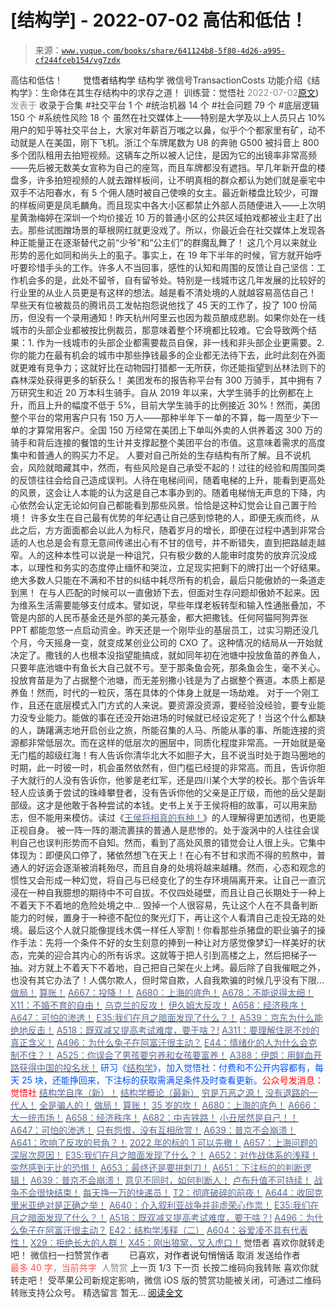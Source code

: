 # [结构学] - 2022-07-02 高估和低估！

> 来源：[`www.yuque.com/books/share/641124b8-5f80-4d26-a995-cf244fceb154/vg7zdx`](https://www.yuque.com/books/share/641124b8-5f80-4d26-a995-cf244fceb154/vg7zdx)

<ne-p id="520f42f3293818f927861ebbd5b15da4_p_0" data-lake-id="520f42f3293818f927861ebbd5b15da4_p_0"><ne-text id="ub081c42b" style="color: rgb(51, 51, 51);">高估和低估！</ne-text></ne-p> <ne-p id="d555d1be91e1472289cf476bc9811b1c" data-lake-id="d555d1be91e1472289cf476bc9811b1c"><ne-text id="ufe7363b9" ne-fontsize="12" style="color: rgb(255, 255, 255);">原创</ne-text><ne-text id="ua4a83f40" ne-fontsize="14">觉悟者</ne-text><ne-text id="u81bbf765" ne-fontsize="14">结构学</ne-text></ne-p> <ne-p id="c5a931470c60d885321ec05a5035e143" data-lake-id="c5a931470c60d885321ec05a5035e143"><ne-text id="u3ac50d60" ne-fontsize="14" ne-bold="true" style="color: rgb(51, 51, 51);">结构学</ne-text></ne-p> <ne-p id="1340ac126854f1b86040999c2525ff8b" data-lake-id="1340ac126854f1b86040999c2525ff8b"><ne-text id="u17a234ab" ne-fontsize="14" style="color: rgb(51, 51, 51);">微信号</ne-text><ne-text id="u2f75fed5" ne-fontsize="14" style="color: rgb(51, 51, 51);">TransactionCosts</ne-text></ne-p> <ne-p id="b5f1746ee0ae62ca7fd055a6fdc8855a" data-lake-id="b5f1746ee0ae62ca7fd055a6fdc8855a"><ne-text id="u9e279001" ne-fontsize="14" style="color: rgb(51, 51, 51);">功能介绍</ne-text><ne-text id="u49e67dde" ne-fontsize="14" style="color: rgb(51, 51, 51);">《结构学》：生命体在其生存结构中的求存之道！ 训练营：觉悟社</ne-text></ne-p> <ne-p id="f8222fdc9815bd54bf31b79569a6e864" data-lake-id="f8222fdc9815bd54bf31b79569a6e864"><ne-text id="ub07a8488" style="color: rgb(140, 140, 140);">2022-07-02</ne-text>[<ne-text id="ud14b247a" ne-fontsize="14">原文</ne-text>](https://mp.weixin.qq.com/s?__biz=MzIzMDYwOTM0Mg==&mid=2247487391&idx=1&sn=14f8cd152d697c886cd21012053d4e5f&chksm=e8b1974edfc61e589355f252dad403e55aef8db475b42dc64b1af56368325c43066d6b81fa05#rd))<ne-text id="ufd713d69" ne-fontsize="14" style="color: rgb(140, 140, 140);">发表于</ne-text></ne-p> <ne-p id="b55c6f206ec284edaa3e135faa0ac326" data-lake-id="b55c6f206ec284edaa3e135faa0ac326"><ne-text id="u00b81949" style="color: rgb(51, 51, 51);">收录于合集</ne-text></ne-p> <ne-p id="8a545c72c4bbe3082387dbc9b888cbcd" data-lake-id="8a545c72c4bbe3082387dbc9b888cbcd"><ne-text id="u6f929e93" style="color: rgb(51, 51, 51);">#社交平台 1 个</ne-text></ne-p> <ne-p id="6b0c68815f5b008df2fe11926aa37ea6" data-lake-id="6b0c68815f5b008df2fe11926aa37ea6"><ne-text id="ua9d3430d" style="color: rgb(51, 51, 51);">#统治机器 14 个</ne-text></ne-p> <ne-p id="390d0fe712901b2a74b102051cf841d7" data-lake-id="390d0fe712901b2a74b102051cf841d7"><ne-text id="ub1f612ea" style="color: rgb(51, 51, 51);">#社会问题 79 个</ne-text></ne-p> <ne-p id="fcf4fbdcf05c3f72c801bd57adf0103e" data-lake-id="fcf4fbdcf05c3f72c801bd57adf0103e"><ne-text id="u3ca5d946" style="color: rgb(51, 51, 51);">#底层逻辑 150 个</ne-text></ne-p> <ne-p id="4de10b7e2d25930ed18c771fd46dccad" data-lake-id="4de10b7e2d25930ed18c771fd46dccad"><ne-text id="uf6c6f505" style="color: rgb(51, 51, 51);">#系统性风险 18 个</ne-text></ne-p> <ne-p id="05e7f499b6b7d790fe9bb7a5f98b7f46" data-lake-id="05e7f499b6b7d790fe9bb7a5f98b7f46"><ne-text id="uae2cfed6" style="color: rgb(47, 48, 52);">虽然在社交媒体上——特别是大学及以上人员只占 10%用户的知乎等社交平台上，大家对年薪百万嗤之以鼻，似乎个个都家里有矿，动不动就是人在美国，刚下飞机。浙江个车牌尾数为 U8 的奔驰 G500 被抖音上 800 多个团队租用去拍短视频。这辆车之所以被人记住，是因为它的出镜率非常高频——先后被无数美女宣称为自己的座驾，而且车牌都没有遮挡。早几年新开盘的楼盘多，许多拍短视频的人就去蹭样板间，让不明真相的群众都认为她们就是豪宅中双手不沾阳春水，有 5 个佣人随时被自己使唤的女主。最近新楼盘比较少，可蹭的样板间更是凤毛麟角。而且现实中各大小区都禁止外部人员随便进入——上次明星黄渤梅婷在深圳一个均价接近 10 万的普通小区的公共区域拍戏都被业主赶了出去。那些试图蹭场景的草根网红就更没戏了。所以，你最近会在社交媒体上发现各种正能量正在逐渐替代之前“少爷”和“公主们”的群魔乱舞了！</ne-text></ne-p> <ne-p id="29e3a88f619978a8925736bc20885c5e" data-lake-id="29e3a88f619978a8925736bc20885c5e"><ne-text id="ube9dc50c" style="color: rgb(47, 48, 52);">这几个月以来就业形势的恶化如同和尚头上的虱子。事实上，在 19 年下半年的时候，官方就开始呼吁要珍惜手头的工作。许多人不当回事，感性的认知和周围的反馈让自己坚信：工作机会多的是，此处不留爷，自有留爷处。特别是一线城市这几年发展的比较好的行业里的从业人员更是有这样的想法。越是看不清处境的人就越容易高估自己！</ne-text></ne-p> <ne-p id="3f5df645a20b0ea5a19c3a0e633ab964" data-lake-id="3f5df645a20b0ea5a19c3a0e633ab964"><ne-text id="u3099b1a8" style="color: rgb(47, 48, 52);">早些天有位被裁员的腾讯员工发帖抱怨说他找了 45 天的工作了，投了 100 份简历，但没有一个录用通知！昨天杭州阿里云也因为裁员酿成悲剧。如果你处在一线城市的头部企业都被按比例裁员，那意味着整个环境都比较难。它会导致两个结果：1\. 作为一线城市的头部企业都需要裁员自保，非一线和非头部企业更需要。2\. 你的能力在最有机会的城市中那些挣钱最多的企业都无法待下去，此时此刻在外面就更难有竞争力；这就好比在动物园打猎都一无所获，你还能指望到丛林法则下的森林深处获得更多的斩获么！</ne-text></ne-p> <ne-p id="208b7178cc63f28ccea1df920d34b0ed" data-lake-id="208b7178cc63f28ccea1df920d34b0ed"><ne-text id="ua8db023e" style="color: rgb(47, 48, 52);">美团发布的报告称平台有 300 万骑手，其中拥有 7 万研究生和近 20 万本科生骑手。自从 2019 年以来，大学生骑手的比例都在上升，而且上升的幅度不低于 5%，目前大学生骑手的比例接近 30%！然而，美团整个平台的常用客户只有 150 万人——那种半年下一单的不算，每一周至少下一单的才算常用客户。全国 150 万经常在美团上下单叫外卖的人供养着这 300 万的骑手和背后连接的餐馆的生计并支撑起整个美团平台的市值。这意味着需求的高度集中和普通人的购买力不足。</ne-text></ne-p> <ne-p id="5b5110cf953cd2a83b9cf74c26a8ec6b" data-lake-id="5b5110cf953cd2a83b9cf74c26a8ec6b"><ne-text id="ubb056f3e" style="color: rgb(47, 48, 52);">人要对自己所处的生存结构有所了解。且不说机会，风险就暗藏其中，然而，有些风险是自己承受不起的！过往的经验和周围同类的反馈往往会给自己造成误判。人待在电梯间间，随着电梯的上升，能看到更高处的风景，这会让人本能的认为这是自己本事办到的。随着电梯悄无声息的下降，内心依然会认定无论如何自己都能看到那些风景。恰恰是这种幻觉会让自己置于险境！</ne-text></ne-p> <ne-p id="8c1cd1fbe0c1dbacdd9efc1a383bd98a" data-lake-id="8c1cd1fbe0c1dbacdd9efc1a383bd98a"><ne-text id="u5c89ade8" style="color: rgb(47, 48, 52);">许多女生在自己最有优势的年纪遇让自己感到惊艳的人，即便无疾而终，从此之后，方方面面都会以此人为标尺，随着岁月的增长，即便在过程中遇到非常合适的人也总是会有意无意间传递出心有不甘的信号，并不断错失，直到把路越走越窄。人的这种本性可以说是一种诅咒，只有极少数的人能审时度势的放弃沉没成本，以理性和务实的态度停止缅怀和哭泣，立足现实把剩下的牌打出一个好结果。绝大多数人只能在不满和不甘的纠结中耗尽所有的机会，最后只能傲娇的一条道走到黑！</ne-text></ne-p> <ne-p id="74bb20fca216f8561838a038c6b0c31d" data-lake-id="74bb20fca216f8561838a038c6b0c31d"><ne-text id="u901b5651" style="color: rgb(47, 48, 52);">在与人匹配的时候可以一直傲娇下去，但面对生存问题却傲娇不起来。因为维系生活需要能够支付成本。譬如说，早些年煤老板转型和输入性通胀叠加，不管是内部的人民币基金还是外部的美元基金，都大把撒钱。任何阿猫阿狗弄张 PPT 都能忽悠一点启动资金。昨天还是一个刚毕业的基层员工，过实习期还没几个月，今天摇身一变，就变成某创业公司的 CXO 了。这种情况的结局从一开始就决定了。撒钱的人也根本没指望能搞成，就如同年初在池塘中投放鱼苗的养鱼人，只要年底池塘中有鱼长大自己就不亏。至于那条鱼会死，那条鱼会生，毫不关心。投放育苗是为了占据整个池塘，而无差别撒小钱是为了占据整个赛道。本质上都是养鱼！然而，时代的一粒灰，落在具体的个体身上就是一场劫难。</ne-text></ne-p> <ne-p id="ec1dfcf5947c3964c0c030edfac8be94" data-lake-id="ec1dfcf5947c3964c0c030edfac8be94"><ne-text id="ub971e3f0" style="color: rgb(47, 48, 52);">对于一个刚工作，且还在底层模式入门方式的人来说。要资源没资源，要经验没经验，要专业能力没专业能力。能做的事在还没开始进场的时候就已经设定死了！当这个什么都缺的人，踌躇满志地开启创业之旅，所能召集的人马、所能从事的事、所能连接的资源都非常低层次。而在这样的低层次的圈层中，同质化程度非常高。一开始就是毫无门槛的超级红海！有人告诉你清华北大不如胆子大，且不说当时处于跑马圈地的时期，此一时彼一时，机会虽然依然有，但门槛已经提的非常高。而且，告诉你胆子大就行的人没有告诉你，他爹是老红军，还是四川某个大学的校长。那个告诉年轻人应该勇于尝试的珠峰攀登者，没有告诉你他的父亲是正厅级，而他的岳父是副部级。这才是他敢于各种尝试的本钱。史书上关于王侯将相的故事，可以用来励志，但不能用来模仿。读过《</ne-text>[<ne-text id="u1f86728e" style="color: rgb(87, 107, 149);">王侯将相真的有种！</ne-text>](http://mp.weixin.qq.com/s?__biz=MzIzMDYwOTM0Mg==&mid=2247484963&idx=1&sn=c3391d3f7496acd0f5ec5ab1f5cd4569&chksm=e8b19ef2dfc617e438f3d239466adfcba70b09487669328ffc50c2553844e29d467155ed2efb&scene=21#wechat_redirect)<ne-text id="u357b7d91" style="color: rgb(47, 48, 52);">》的人理解得更加透彻，也更能正视自身。</ne-text></ne-p> <ne-p id="371c789313bb5239e7fcc57de4dbaa86" data-lake-id="371c789313bb5239e7fcc57de4dbaa86"><ne-text id="u21eade91" style="color: rgb(47, 48, 52);">被一阵一阵的潮流裹挟的普通人是悲惨的。处于漩涡中的人往往会误判自己也误判形势而不自知。然而，看到了高处风景的错觉会让人很上头。它集中体现为：即便风口停了，猪依然想飞在天上！在心有不甘和求而不得的煎熬中，普通人的好运会逐渐被消耗殆尽，而且自身的处境将越来越糟。然而，心态和观念的惯性又会形成一种幻觉，将自己与已经变化了的生存环境隔离开来。让自己一直沉浸在一种自我臆想的期待中不可自拔。不仅四处碰壁，而且让自己长期处于一种上不着天下不着地的危险处境之中…</ne-text></ne-p> <ne-p id="e5ad14492ee90f7873b1a3dcbf6db410" data-lake-id="e5ad14492ee90f7873b1a3dcbf6db410"><ne-text id="ud84234b4" style="color: rgb(51, 51, 51);">毁掉一个人很容易，先让这个人在不具备判断能力的时候，置身于一种德不配位的聚光灯下，再让这个人看清自己走投无路的处境。最后这个人就只能像提线木偶一样任人宰割！你看那些杀猪盘的职业骗子的操作手法：先将一个条件不好的女生刻意的捧到一种让对方感觉像梦幻一样美好的状态，完美的迎合其内心的所有诉求。这就等于把人引到高楼之上，然后把梯子一抽。对方就上不着天下不着地，自己把自己架在火上烤。最后除了自我催眠之外，也没有其它办法了！人偶尔欺人，但时常自欺，人自我欺骗的时候几乎没有下限…</ne-text></ne-p> <ne-p id="bbf7b2bb8b68fde5ec3c24fc1120f31a" data-lake-id="bbf7b2bb8b68fde5ec3c24fc1120f31a">[<ne-text id="u979c176b" ne-bold="true" style="color: rgb(87, 107, 149);">做局！</ne-text>](http://mp.weixin.qq.com/s?__biz=MzAxNDk1NjI2Mw==&mid=2247488230&idx=1&sn=86e717386c0aa06a0a4bbf4f9ec117aa&chksm=9b8a316eacfdb878aae8ed4ea6817620cc3ac62d7815fdfd85606464c3f2d79fcf2ce72dec77&scene=21#wechat_redirect)</ne-p> <ne-p id="ec3b1827f65cce1fd3bc2513f8a7f4ee" data-lake-id="ec3b1827f65cce1fd3bc2513f8a7f4ee">[<ne-text id="u69be7721" ne-bold="true" style="color: rgb(87, 107, 149);">算账！</ne-text>](http://mp.weixin.qq.com/s?__biz=MzAxNDk1NjI2Mw==&mid=2247488259&idx=1&sn=2b72f3c0199cdacaa8e48eb9ad30f809&chksm=9b8a308bacfdb99d72ebcd3aaf0015c889b88f4598b093719ee8765aa8be3b3caaad95a445ae&scene=21#wechat_redirect)</ne-p> <ne-p id="b9c64032d2b98eec10096728522d4f70" data-lake-id="b9c64032d2b98eec10096728522d4f70">[<ne-text id="u36b9a42f" ne-bold="true" style="color: rgb(87, 107, 149);">A667：投降！！</ne-text>](http://mp.weixin.qq.com/s?__biz=MzIzMDYwOTM0Mg==&mid=2247487227&idx=1&sn=3567bf6c0c6612ccf84993824f8cc40f&chksm=e8b1962adfc61f3cff8d335a562ea28615e58579d460d2f65148f46a6311ad5257411d96f655&scene=21#wechat_redirect)</ne-p> <ne-p id="ff0a883b33fdce8cbc7b6a4b8f8e2ace" data-lake-id="ff0a883b33fdce8cbc7b6a4b8f8e2ace">[<ne-text id="ue2df3321" style="color: rgb(87, 107, 149);">A680：上海的底色！</ne-text>](http://mp.weixin.qq.com/s?__biz=MzIzMDYwOTM0Mg==&mid=2247487369&idx=1&sn=a18e0d719fb0549237274a07964dadbf&chksm=e8b19758dfc61e4ec0cf4343ed7bd19f207616e41dcfd37f655056fc0dcbcacb8cd20da56a5e&scene=21#wechat_redirect)</ne-p> <ne-p id="966b996769810d464582690688a57b4c" data-lake-id="966b996769810d464582690688a57b4c">[<ne-text id="u3316aba1" style="color: rgb(87, 107, 149);">A678：不能说得太细！</ne-text>](http://mp.weixin.qq.com/s?__biz=MzAxNDk1NjI2Mw==&mid=2247488621&idx=1&sn=de619343a166fa2033545096b107a136&chksm=9b8a37e5acfdbef33879aa1c737b5ded3b611c15cf6b7945e400a9293cb0353f2eb5feb120f0&scene=21#wechat_redirect)</ne-p> <ne-p id="b588a532d8a0c6a6c9f6523f17262032" data-lake-id="b588a532d8a0c6a6c9f6523f17262032">[<ne-text id="u9a2a7f84" style="color: rgb(87, 107, 149);">X11：不婚不育的自由！</ne-text>](http://mp.weixin.qq.com/s?__biz=MzAxNDk1NjI2Mw==&mid=2247488624&idx=1&sn=cfdcf5cd7d234b00245dfa23df2e5d85&chksm=9b8a37f8acfdbeeebe63d985f630872fc5a37f8719f399a3c849a94f33a7bbc7a2a5c3ef6461&scene=21#wechat_redirect)</ne-p> <ne-p id="0de8d8036d5c62f0785ea41e10ac098b" data-lake-id="0de8d8036d5c62f0785ea41e10ac098b">[<ne-text id="u4403f9e1" ne-bold="true" style="color: rgb(87, 107, 149);">乌克兰的反攻！</ne-text>](http://mp.weixin.qq.com/s?__biz=MzIzMDYwOTM0Mg==&mid=2247487192&idx=1&sn=02b41bfa6bcfa8c503bac90158886b86&chksm=e8b19609dfc61f1fdb5a8fa6032a0013cd18ff59bdaf308e99096f08813d3b24cc6f361dac6d&scene=21#wechat_redirect)</ne-p> <ne-p id="d7be96485f3b9f6eb457a1aa5b0d3d03" data-lake-id="d7be96485f3b9f6eb457a1aa5b0d3d03">[<ne-text id="ua204001f" ne-bold="true" style="color: rgb(87, 107, 149);">伊久姆大反攻！</ne-text>](http://mp.weixin.qq.com/s?__biz=MzIzMDYwOTM0Mg==&mid=2247487223&idx=1&sn=ab3169d841cb6e53507fb5ede0eca8bc&chksm=e8b19626dfc61f306c1786e5cd2a2898cc68c6809f9a8a6b0b16a5891a233ac2653038772039&scene=21#wechat_redirect)</ne-p> <ne-p id="26ecaf55a72371c7604a181835fa0f5f" data-lake-id="26ecaf55a72371c7604a181835fa0f5f">[<ne-text id="uc2dc38c4" ne-bold="true" style="color: rgb(87, 107, 149);">A658：经济秩序！</ne-text>](http://mp.weixin.qq.com/s?__biz=MzIzMDYwOTM0Mg==&mid=2247487179&idx=1&sn=12ad76a2b6a86d4dc52eb515f2b00500&chksm=e8b1961adfc61f0c30f16b60b87e2fcd3142b4a788c2ae81604f02182574c50b54c1d9e2974d&scene=21#wechat_redirect)</ne-p> <ne-p id="762c1262f584a85fdb8f8dd090eb0cd3" data-lake-id="762c1262f584a85fdb8f8dd090eb0cd3">[<ne-text id="uc572b1fe" style="color: rgb(87, 107, 149);">A647：可怕的渗透！</ne-text>](http://mp.weixin.qq.com/s?__biz=MzAxNDk1NjI2Mw==&mid=2247488112&idx=1&sn=d2cdb1bbea5f7a7248e4ba132c2ad922&chksm=9b8a31f8acfdb8ee225327ff157e56571bbf63b8958ad6c47d7da000b5da90fa01379222c8e1&scene=21#wechat_redirect)</ne-p> <ne-p id="4ff0603c78382e53e570a795089343e0" data-lake-id="4ff0603c78382e53e570a795089343e0">[<ne-text id="u833951c7" ne-bold="true" style="color: rgb(87, 107, 149);">E35:我们在月之暗面发现了什么？！</ne-text>](http://mp.weixin.qq.com/s?__biz=MzIzMDYwOTM0Mg==&mid=2247486632&idx=1&sn=170aeff87eb36dce354c8b2437f4b27f&chksm=e8b19479dfc61d6f08e6492954a528f20387fe2fa925747cf2b504d2bc69084f24495e972e41&scene=21#wechat_redirect)</ne-p> <ne-p id="93d411e3cdcaf61d8b6101ab80138f60" data-lake-id="93d411e3cdcaf61d8b6101ab80138f60">[<ne-text id="uee0d0ea6" style="color: rgb(87, 107, 149);">A539：京东为什么能绝地反击！</ne-text>](http://mp.weixin.qq.com/s?__biz=MzIzMDYwOTM0Mg==&mid=2247486752&idx=1&sn=3a967e3288db5b7d924e36914086e534&chksm=e8b195f1dfc61ce7c971386eb678d7da286167d0f52fdd51989049844b0a550cc58e00552d2e&scene=21#wechat_redirect)</ne-p> <ne-p id="3ef3855425a5ce22d6b7a2fb5578f5f5" data-lake-id="3ef3855425a5ce22d6b7a2fb5578f5f5">[<ne-text id="u6b298a82" ne-bold="true" style="color: rgb(87, 107, 149);">A518：既双减又提高考试难度，要干啥？!</ne-text>](http://mp.weixin.qq.com/s?__biz=MzIzMDYwOTM0Mg==&mid=2247486528&idx=1&sn=837ef39e3c0b47ac84d5096690555ae7&chksm=e8b19491dfc61d87292daf575c1e7c95b3f0543f313b65c7ad4ab369603833704304ec7451d7&scene=21#wechat_redirect)</ne-p> <ne-p id="4728ac7a3f0f38faf30fe0261968cc8e" data-lake-id="4728ac7a3f0f38faf30fe0261968cc8e">[<ne-text id="u1cfd6d71" style="color: rgb(87, 107, 149);">A311：要理解住房不炒的真正含义！</ne-text>](http://mp.weixin.qq.com/s?__biz=MzIzMDYwOTM0Mg==&mid=2247484959&idx=1&sn=090583ec50bfd9febec1de463c2672f6&chksm=e8b19ecedfc617d8629080f6745c8de013cfe875de26eef6767b2d5c10782650223ed15f807b&scene=21#wechat_redirect)</ne-p> <ne-p id="94b4649cc10dcd5e8b26489ff1053e3f" data-lake-id="94b4649cc10dcd5e8b26489ff1053e3f">[<ne-text id="u4436044b" style="color: rgb(87, 107, 149);">A496：为什么兔子在阿富汗很主动？</ne-text>](http://mp.weixin.qq.com/s?__biz=MzIzMDYwOTM0Mg==&mid=2247486278&idx=1&sn=40d09857088bebd3c70bec1c7a500f06&chksm=e8b19397dfc61a810125242c8e395330f934390eb50bd54053ecd3f31ddc91de4e429c0f693a&scene=21#wechat_redirect)</ne-p> <ne-p id="747ab0d0073e0b60043849174f0ac520" data-lake-id="747ab0d0073e0b60043849174f0ac520">[<ne-text id="uc6c2be66" style="color: rgb(87, 107, 149);">E44：情绪化的人为什么会克制不住？！</ne-text>](http://mp.weixin.qq.com/s?__biz=MzIzMDYwOTM0Mg==&mid=2247487062&idx=1&sn=c1af22f2f5d1e79f7245b826bfaf1f30&chksm=e8b19687dfc61f91468cf22b77c0e221d45054df37b2b602c331eb328b5d46802c69e0d87722&scene=21#wechat_redirect)</ne-p> <ne-p id="3826d02a3544533d344607ad502a1383" data-lake-id="3826d02a3544533d344607ad502a1383">[<ne-text id="u96948d7e" style="color: rgb(87, 107, 149);">A525：你误会了男孩要穷养和女孩要富养！</ne-text>](http://mp.weixin.qq.com/s?__biz=MzIzMDYwOTM0Mg==&mid=2247486714&idx=1&sn=693d4c55ab2f0ecdebf06c4807848908&chksm=e8b1942bdfc61d3d1d76c11adb860b1b02f1ab58e48ba3349677a44a563764e09d7eb35f930d&scene=21#wechat_redirect)</ne-p> <ne-p id="61c06aa828b42897b76810f8b4406261" data-lake-id="61c06aa828b42897b76810f8b4406261">[<ne-text id="u7cab7fb9" style="color: rgb(87, 107, 149);">A388：伊朗：用鲜血开路获得中国的投名状！</ne-text>](http://mp.weixin.qq.com/s?__biz=MzIzMDYwOTM0Mg==&mid=2247485591&idx=1&sn=a8443453e3caf1f201006eeec8e6e539&chksm=e8b19046dfc61950e63e29bb93049ce90b3228913e9ecee99a2f01b8fdda7cd8966a054241a9&scene=21#wechat_redirect)</ne-p> <ne-p id="fc78b30eee5344a03ef50b92c00d250b" data-lake-id="fc78b30eee5344a03ef50b92c00d250b"><ne-text id="ue00bebfb" ne-bold="true" style="color: rgb(0, 82, 255);">研习《</ne-text>[<ne-text id="u69684fae" ne-bold="true" style="color: rgb(87, 107, 149);">结构学</ne-text>](https://mp.weixin.qq.com/mp/appmsgalbum?action=getalbum&album_id=1318317199878225920&__biz=MzAxNDk1NjI2Mw==#wechat_redirect)<ne-text id="u942668d4" ne-bold="true" style="color: rgb(0, 82, 255);">》，加入觉悟社：付费和不公开内容都有，每天 25 块，还能挣回来，下注标的获取需满足条件及时查看更新。</ne-text><ne-text id="ub8b27102" ne-bold="true" style="color: rgb(255, 0, 0);">公众号发消息：觉悟社</ne-text></ne-p> <ne-p id="fcbe218262ee8844beb2c7a5d44e1424" data-lake-id="fcbe218262ee8844beb2c7a5d44e1424">[<ne-text id="u419ab2cf" ne-bold="true" style="color: rgb(87, 107, 149);">结构学自序（新）！</ne-text>](http://mp.weixin.qq.com/s?__biz=MzIzMDYwOTM0Mg==&mid=2247485283&idx=1&sn=aa2b8554b8e5040f8f959636feaa06a3&chksm=e8b19fb2dfc616a430aa381b8da0815311244e694a69809cd92d0602ac34cfe5f1f419b3745e&scene=21#wechat_redirect)</ne-p> <ne-p id="a248ae94dff3b677e6c0e8b09050e91b" data-lake-id="a248ae94dff3b677e6c0e8b09050e91b">[<ne-text id="u660a1dba" style="color: rgb(87, 107, 149);">结构学概论（最新）</ne-text>](http://mp.weixin.qq.com/s?__biz=MzAxNDk1NjI2Mw==&mid=2247485167&idx=1&sn=d5e962eff4a8e9770c83bc87d19d07f3&chksm=9b8a2567acfdac7154f7a62996dca874e5d186b44f3d120dcb633760318788c42d304e325313&scene=21#wechat_redirect)</ne-p> <ne-p id="c67735b8e99011b6e139f4f0bc795d35" data-lake-id="c67735b8e99011b6e139f4f0bc795d35">[<ne-text id="u416fea52" style="color: rgb(87, 107, 149);">穷是万恶之源！</ne-text>](http://mp.weixin.qq.com/s?__biz=MzAxNDk1NjI2Mw==&mid=2247483823&idx=1&sn=e54ebe9891b302dc0bf1815c76ccf8b7&chksm=9b8a2227acfdab31a05e273addd9159d4b8263d58d3c58bf214841c8189157519719c3427306&scene=21#wechat_redirect)</ne-p> <ne-p id="806037b09837b36b24d1b1ff34c2139a" data-lake-id="806037b09837b36b24d1b1ff34c2139a">[<ne-text id="u70f0b2ec" style="color: rgb(87, 107, 149);">没有退路的一代人！</ne-text>](http://mp.weixin.qq.com/s?__biz=MzAxNDk1NjI2Mw==&mid=2247486533&idx=1&sn=a0d5cce0656aad467148e0642eb85a00&chksm=9b8a2fcdacfda6db79857186e953a089baf1fb678b2b071cf101c5a26e7fb9768474c94243ca&scene=21#wechat_redirect)</ne-p> <ne-p id="328001c819c99da3550e53f9a48a04b0" data-lake-id="328001c819c99da3550e53f9a48a04b0">[<ne-text id="uf326ba9f" style="color: rgb(87, 107, 149);">全是骗人的！</ne-text>](http://mp.weixin.qq.com/s?__biz=MzAxNDk1NjI2Mw==&mid=2247488130&idx=1&sn=5fe267832478f7d2cb6b09a120555e5b&chksm=9b8a310aacfdb81c8fc93b00e05cfdaa2da89f21513f198ae2233f007a4f9e7747c86595239c&scene=21#wechat_redirect)</ne-p> <ne-p id="14484c15cd9f872b90b01ee20b377637" data-lake-id="14484c15cd9f872b90b01ee20b377637">[<ne-text id="u36fb45f1" style="color: rgb(87, 107, 149);">做局！</ne-text>](http://mp.weixin.qq.com/s?__biz=MzAxNDk1NjI2Mw==&mid=2247488230&idx=1&sn=86e717386c0aa06a0a4bbf4f9ec117aa&chksm=9b8a316eacfdb878aae8ed4ea6817620cc3ac62d7815fdfd85606464c3f2d79fcf2ce72dec77&scene=21#wechat_redirect)</ne-p> <ne-p id="9b117e451da946ee008d95dadb0d1fc9" data-lake-id="9b117e451da946ee008d95dadb0d1fc9">[<ne-text id="ua42960f7" style="color: rgb(87, 107, 149);">算账！</ne-text>](http://mp.weixin.qq.com/s?__biz=MzAxNDk1NjI2Mw==&mid=2247488259&idx=1&sn=2b72f3c0199cdacaa8e48eb9ad30f809&chksm=9b8a308bacfdb99d72ebcd3aaf0015c889b88f4598b093719ee8765aa8be3b3caaad95a445ae&scene=21#wechat_redirect)</ne-p> <ne-p id="96d46458507df25c3d924fd2045308a6" data-lake-id="96d46458507df25c3d924fd2045308a6">[<ne-text id="u473bcb99" style="color: rgb(87, 107, 149);">35 岁的坎！</ne-text>](http://mp.weixin.qq.com/s?__biz=MzAxNDk1NjI2Mw==&mid=2247488647&idx=1&sn=8ed2ee0d3fba03028bfb7d5c95f660b7&chksm=9b8a370facfdbe19add25cb9429c97798b111d0b833b05fc27e56a01b8a150c81a1a9f6ffde3&scene=21#wechat_redirect)</ne-p> <ne-p id="2efb60e3cf38ef1bed896219a20c60c6" data-lake-id="2efb60e3cf38ef1bed896219a20c60c6">[<ne-text id="uba87014e" style="color: rgb(87, 107, 149);">A680：上海的底色！</ne-text>](http://mp.weixin.qq.com/s?__biz=MzIzMDYwOTM0Mg==&mid=2247487369&idx=1&sn=a18e0d719fb0549237274a07964dadbf&chksm=e8b19758dfc61e4ec0cf4343ed7bd19f207616e41dcfd37f655056fc0dcbcacb8cd20da56a5e&scene=21#wechat_redirect)</ne-p> <ne-p id="c3fd41da46da1da5692c099cd3705cb5" data-lake-id="c3fd41da46da1da5692c099cd3705cb5">[<ne-text id="ub1fbf326" style="color: rgb(87, 107, 149);">A666：大一统市场！</ne-text>](http://mp.weixin.qq.com/s?__biz=MzIzMDYwOTM0Mg==&mid=2247487245&idx=1&sn=f82b8a48375f5a816678a056d1ca0aae&chksm=e8b197dcdfc61eca787ba08a03a27d2e0a2e58c1c8564fe0548d2a1ff46509f8f377893e2728&scene=21#wechat_redirect)</ne-p> <ne-p id="f3611c6b0a884029fda5aa6f8abdc9f8" data-lake-id="f3611c6b0a884029fda5aa6f8abdc9f8">[<ne-text id="ufd0239fb" ne-bold="true" style="color: rgb(87, 107, 149);">A658：经济秩序！</ne-text>](http://mp.weixin.qq.com/s?__biz=MzIzMDYwOTM0Mg==&mid=2247487179&idx=1&sn=12ad76a2b6a86d4dc52eb515f2b00500&chksm=e8b1961adfc61f0c30f16b60b87e2fcd3142b4a788c2ae81604f02182574c50b54c1d9e2974d&scene=21#wechat_redirect)</ne-p> <ne-p id="9b77aa11be68e77f74d732808c6e259c" data-lake-id="9b77aa11be68e77f74d732808c6e259c">[<ne-text id="u92dd60b6" style="color: rgb(87, 107, 149);">A682：中吉铁路！</ne-text>](http://mp.weixin.qq.com/s?__biz=MzAxNDk1NjI2Mw==&mid=2247488638&idx=1&sn=c323b5500161cac90d42f27973e2667c&chksm=9b8a37f6acfdbee00f4e619902332846284ff6e6202c18bd6a4c97b7b9d0fe88ba3f8f8f647c&scene=21#wechat_redirect)</ne-p> <ne-p id="8e8ab4b11e1bd93ae6cc5717675ee35d" data-lake-id="8e8ab4b11e1bd93ae6cc5717675ee35d">[<ne-text id="uc9ab7c2b" style="color: rgb(87, 107, 149);">小丑居然是自己！！</ne-text>](http://mp.weixin.qq.com/s?__biz=MzAxNDk1NjI2Mw==&mid=2247488135&idx=1&sn=55e611eea7203a0b5db03bf97ef6fb53&chksm=9b8a310facfdb8195803cc833b8defe1a107a60b9014e10d7b91f809a2d7781c820ae84f9e9a&scene=21#wechat_redirect)</ne-p> <ne-p id="21ad0736ff59864b8cf85f6892cf1750" data-lake-id="21ad0736ff59864b8cf85f6892cf1750">[<ne-text id="uc3452398" style="color: rgb(87, 107, 149);">A647：可怕的渗透！</ne-text>](http://mp.weixin.qq.com/s?__biz=MzAxNDk1NjI2Mw==&mid=2247488112&idx=1&sn=d2cdb1bbea5f7a7248e4ba132c2ad922&chksm=9b8a31f8acfdb8ee225327ff157e56571bbf63b8958ad6c47d7da000b5da90fa01379222c8e1&scene=21#wechat_redirect)</ne-p> <ne-p id="dae1aa78cd043ca146d61c0853a4a313" data-lake-id="dae1aa78cd043ca146d61c0853a4a313">[<ne-text id="u50ed286d" style="color: rgb(87, 107, 149);">只有怨恨，没有互相欣赏！</ne-text>](http://mp.weixin.qq.com/s?__biz=MzAxNDk1NjI2Mw==&mid=2247488211&idx=1&sn=73ad89d15a2aaee80830cc5c69de6c58&chksm=9b8a315bacfdb84d0bfeb48b3a272efbc5bd4a109ba8c183dbbc75aa85e0a62dec457694d9eb&scene=21#wechat_redirect)</ne-p> <ne-p id="b17cc3d1ee714cf3018381e8751ba213" data-lake-id="b17cc3d1ee714cf3018381e8751ba213">[<ne-text id="ub13e1f2c" ne-bold="true" style="color: rgb(87, 107, 149);">A639：普京不会崩溃！</ne-text>](http://mp.weixin.qq.com/s?__biz=MzAxNDk1NjI2Mw==&mid=2247488084&idx=1&sn=7c8d1370795dc6496c224b27c0137762&chksm=9b8a31dcacfdb8ca47772d583074c0ce9e16f2a9a2d3a27359cb26cb851d21da814506f6a3df&scene=21#wechat_redirect)</ne-p> <ne-p id="30b3773e6e9ec07c89dad655d6eae3ab" data-lake-id="30b3773e6e9ec07c89dad655d6eae3ab">[<ne-text id="uf9470dad" ne-bold="true" style="color: rgb(87, 107, 149);">A641：吹响了反攻的号角？！</ne-text>](http://mp.weixin.qq.com/s?__biz=MzAxNDk1NjI2Mw==&mid=2247488089&idx=1&sn=c532b7b5b38bb03828c600669804f8cc&chksm=9b8a31d1acfdb8c77d656a7aaf9d77c03603864118e10553cfdfde1061229392a21ea728b8b0&scene=21#wechat_redirect)</ne-p> <ne-p id="c08d3577ed07f45c51dc3fd2c07fe95a" data-lake-id="c08d3577ed07f45c51dc3fd2c07fe95a">[<ne-text id="u57bbcf9c" style="color: rgb(87, 107, 149);">2022 年的标的 1 可以先撤！</ne-text>](http://mp.weixin.qq.com/s?__biz=MzAxNDk1NjI2Mw==&mid=2247488307&idx=1&sn=53e8829e2dee94d286e18bd6ee007c50&chksm=9b8a30bbacfdb9ada1b207e0e256b291b5e39bda02967f32247cac4ff11654ed8f85721d3b6a&scene=21#wechat_redirect)</ne-p> <ne-p id="123f45acf2be5803e7ed107a0ff7f829" data-lake-id="123f45acf2be5803e7ed107a0ff7f829">[<ne-text id="u2a710c28" style="color: rgb(87, 107, 149);">A657：上海问题的深层次原因！</ne-text>](http://mp.weixin.qq.com/s?__biz=MzAxNDk1NjI2Mw==&mid=2247488340&idx=1&sn=bb9bfe020176a436e7cad11092756510&chksm=9b8a30dcacfdb9ca404fcb8fa4a5d9f0c13d42875763a9f8ccc28b3c8d9f3fa0868c968026c4&scene=21#wechat_redirect)</ne-p> <ne-p id="c9ab32c712fe59aab0f3293449a592db" data-lake-id="c9ab32c712fe59aab0f3293449a592db">[<ne-text id="uc2fad830" ne-bold="true" style="color: rgb(87, 107, 149);">E35:我们在月之暗面发现了什么？！</ne-text>](http://mp.weixin.qq.com/s?__biz=MzIzMDYwOTM0Mg==&mid=2247486632&idx=1&sn=170aeff87eb36dce354c8b2437f4b27f&chksm=e8b19479dfc61d6f08e6492954a528f20387fe2fa925747cf2b504d2bc69084f24495e972e41&scene=21#wechat_redirect)</ne-p> <ne-p id="4cac003c7a90f0067c416054c98875cf" data-lake-id="4cac003c7a90f0067c416054c98875cf">[<ne-text id="u01fc2d56" style="color: rgb(87, 107, 149);">A652：对作战体系的浅释！</ne-text>](http://mp.weixin.qq.com/s?__biz=MzAxNDk1NjI2Mw==&mid=2247488275&idx=1&sn=9e3ef60d6200664ea8d0eb547ba86709&chksm=9b8a309bacfdb98d5443735b057b83eae59864631e24f285972c496290ca378b2bbf5f6ab94f&scene=21#wechat_redirect)</ne-p> <ne-p id="d7d7ed0f0f23e3122be0f8295c540573" data-lake-id="d7d7ed0f0f23e3122be0f8295c540573">[<ne-text id="ud3486dfc" style="color: rgb(87, 107, 149);">突然感到无比的恐惧！</ne-text>](http://mp.weixin.qq.com/s?__biz=MzAxNDk1NjI2Mw==&mid=2247488317&idx=1&sn=d702e629c4c60c02610df2bc5ca43f72&chksm=9b8a30b5acfdb9a3c17a37b060013361b6f4de3e53e66b2942efd9b00d32692ab63859e68dcd&scene=21#wechat_redirect)</ne-p> <ne-p id="7c56c52503393579822410bee50dfcc6" data-lake-id="7c56c52503393579822410bee50dfcc6">[<ne-text id="ud2fe5268" style="color: rgb(87, 107, 149);">A653：最终还是要拼刺刀！</ne-text>](http://mp.weixin.qq.com/s?__biz=MzAxNDk1NjI2Mw==&mid=2247488287&idx=1&sn=a06675f122e711c5d227a76bf61b4c2a&chksm=9b8a3097acfdb98177c380ec03bf9c0225bbc33bc6846dd2840cc3ac1f93b279ffe6f61c90c7&scene=21#wechat_redirect)</ne-p> <ne-p id="e49f2703c6bdc20f41b1f95c6e9d5ac6" data-lake-id="e49f2703c6bdc20f41b1f95c6e9d5ac6">[<ne-text id="u2d7181e3" style="color: rgb(87, 107, 149);">A651：下注标的的判断逻辑！</ne-text>](http://mp.weixin.qq.com/s?__biz=MzAxNDk1NjI2Mw==&mid=2247488267&idx=1&sn=575aa2951897037ac2b4438cfca0e6ac&chksm=9b8a3083acfdb9953506ee664bf136a7509dadff35769dd996f3f34a992e1eff0d49e186e3cb&scene=21#wechat_redirect)</ne-p> <ne-p id="3c4c44695ab77187e93256f7f2065f22" data-lake-id="3c4c44695ab77187e93256f7f2065f22">[<ne-text id="ud6c5f8e0" style="color: rgb(87, 107, 149);">A639：普京不会崩溃！</ne-text>](http://mp.weixin.qq.com/s?__biz=MzAxNDk1NjI2Mw==&mid=2247488084&idx=1&sn=7c8d1370795dc6496c224b27c0137762&chksm=9b8a31dcacfdb8ca47772d583074c0ce9e16f2a9a2d3a27359cb26cb851d21da814506f6a3df&scene=21#wechat_redirect)</ne-p> <ne-p id="a1ad5ae032e6b45f6f96017536cfd7db" data-lake-id="a1ad5ae032e6b45f6f96017536cfd7db">[<ne-text id="u45d8262c" style="color: rgb(87, 107, 149);">意见不同时，如何判断人！</ne-text>](http://mp.weixin.qq.com/s?__biz=MzAxNDk1NjI2Mw==&mid=2247488223&idx=1&sn=4860be32308a7b853142c8d799d2b678&chksm=9b8a3157acfdb841242ae974e7ea0dc1582191bb60e7ad12f98c37506e7ddcd62410d67707fc&scene=21#wechat_redirect)</ne-p> <ne-p id="e661bfc85bcdef1238ae388d6cef299c" data-lake-id="e661bfc85bcdef1238ae388d6cef299c">[<ne-text id="u809f88ff" style="color: rgb(87, 107, 149);">卢布升值不可持续！</ne-text>](https://mp.weixin.qq.com/s?__biz=MzAxNDk1NjI2Mw==&mid=2247488186&idx=1&sn=bbaac79bae71799e8140c217bbb9a108&scene=21#wechat_redirect)</ne-p> <ne-p id="f6bfd1a368fa3247e61b29bdd39d965c" data-lake-id="f6bfd1a368fa3247e61b29bdd39d965c">[<ne-text id="udcc4172a" style="color: rgb(87, 107, 149);">战争不会很快结束！</ne-text>](https://mp.weixin.qq.com/s?__biz=MzAxNDk1NjI2Mw==&mid=2247488182&idx=1&sn=3d07cd83b71988dd378865d6e40adbec&scene=21#wechat_redirect)</ne-p> <ne-p id="22cec4a212b5ff8a8496ab45a4dadfd4" data-lake-id="22cec4a212b5ff8a8496ab45a4dadfd4">[<ne-text id="uc1afa76b" style="color: rgb(87, 107, 149);">每天挣一万的快递员！</ne-text>](http://mp.weixin.qq.com/s?__biz=MzAxNDk1NjI2Mw==&mid=2247488271&idx=1&sn=9115c88f9395acc716687773c9ed6a08&chksm=9b8a3087acfdb9913982c31f3b629f39b9c42dd89579cd53d92508fc7f69af6c752cc5b9ba90&scene=21#wechat_redirect)</ne-p> <ne-p id="23521e3e932eaff5262e8c71e7a438b2" data-lake-id="23521e3e932eaff5262e8c71e7a438b2">[<ne-text id="u1e34745d" style="color: rgb(87, 107, 149);">T2：彻底破碎的前夜！</ne-text>](http://mp.weixin.qq.com/s?__biz=MzAxNDk1NjI2Mw==&mid=2247488278&idx=1&sn=c42101c9a0c0511fef22322ddbdab45c&chksm=9b8a309eacfdb98893b2ce26720b8293337822bddcfdd3ee7972f7b10c09f6627341477879f2&scene=21#wechat_redirect)</ne-p> <ne-p id="3f58b674709eec0056ef2db9f4be8351" data-lake-id="3f58b674709eec0056ef2db9f4be8351">[<ne-text id="u73158c83" ne-bold="true" style="color: rgb(87, 107, 149);">A644：收回克里米亚绝对是正确之举！</ne-text>](http://mp.weixin.qq.com/s?__biz=MzIzMDYwOTM0Mg==&mid=2247487112&idx=1&sn=c116d6a79085ad9fe413f42170eca23a&chksm=e8b19659dfc61f4fdb34ac71a7efb0994e7e3c07f7e8b75f34c646b05293f27d2e21423efc1a&scene=21#wechat_redirect)</ne-p> <ne-p id="6d655b3f636287919ec5cf72ac02eda7" data-lake-id="6d655b3f636287919ec5cf72ac02eda7">[<ne-text id="u972f240a" ne-bold="true" style="color: rgb(87, 107, 149);">A640：介入叙利亚战争并非虚荣心作祟！</ne-text>](http://mp.weixin.qq.com/s?__biz=MzAxNDk1NjI2Mw==&mid=2247488081&idx=1&sn=adfaf12849fa59e47f412105d2170c75&chksm=9b8a31d9acfdb8cfb8b78731ecb12a5d70c3b6997675397a2f95ba7bf63638aca4ee74acf789&scene=21#wechat_redirect)</ne-p> <ne-p id="8f8ee2831d43e1f1274e99b0b27daf1f" data-lake-id="8f8ee2831d43e1f1274e99b0b27daf1f">[<ne-text id="u23b5887f" ne-bold="true" style="color: rgb(87, 107, 149);">E35:我们在月之暗面发现了什么？！</ne-text>](http://mp.weixin.qq.com/s?__biz=MzIzMDYwOTM0Mg==&mid=2247486632&idx=1&sn=170aeff87eb36dce354c8b2437f4b27f&chksm=e8b19479dfc61d6f08e6492954a528f20387fe2fa925747cf2b504d2bc69084f24495e972e41&scene=21#wechat_redirect)</ne-p> <ne-p id="55019bbd8f684101aa018d63d1d9924e" data-lake-id="55019bbd8f684101aa018d63d1d9924e">[<ne-text id="uc6d60ab7" ne-bold="true" style="color: rgb(87, 107, 149);">A518：既双减又提高考试难度，要干啥？!</ne-text>](http://mp.weixin.qq.com/s?__biz=MzIzMDYwOTM0Mg==&mid=2247486528&idx=1&sn=837ef39e3c0b47ac84d5096690555ae7&chksm=e8b19491dfc61d87292daf575c1e7c95b3f0543f313b65c7ad4ab369603833704304ec7451d7&scene=21#wechat_redirect)</ne-p> <ne-p id="f6521414fb0b4d79115f1d0c6b490801" data-lake-id="f6521414fb0b4d79115f1d0c6b490801">[<ne-text id="u8ed03140" style="color: rgb(87, 107, 149);">A496：为什么兔子在阿富汗很主动？</ne-text>](http://mp.weixin.qq.com/s?__biz=MzIzMDYwOTM0Mg==&mid=2247486278&idx=1&sn=40d09857088bebd3c70bec1c7a500f06&chksm=e8b19397dfc61a810125242c8e395330f934390eb50bd54053ecd3f31ddc91de4e429c0f693a&scene=21#wechat_redirect)</ne-p> <ne-p id="8a06d430564c1708873a3e3f34821fbf" data-lake-id="8a06d430564c1708873a3e3f34821fbf">[<ne-text id="uc658b997" style="color: rgb(87, 107, 149);">E42：结构学浅释（二）</ne-text>](http://mp.weixin.qq.com/s?__biz=MzAxNDk1NjI2Mw==&mid=2247487869&idx=1&sn=b6f942cf2c9969953971beb5a43a8183&chksm=9b8a32f5acfdbbe33ddd8df1f2b8f73b05522b604676c4ab01f411657e37e8c7226602ce3ad9&scene=21#wechat_redirect)</ne-p> <ne-p id="a4248790aa25c2721187d8ff7924513b" data-lake-id="a4248790aa25c2721187d8ff7924513b">[<ne-text id="u11bafccb" style="color: rgb(87, 107, 149);">A604：谷爱凌不具有代表性！</ne-text>](http://mp.weixin.qq.com/s?__biz=MzAxNDk1NjI2Mw==&mid=2247487885&idx=1&sn=fa1590be4f0f8be38dd4d8eb877b638d&chksm=9b8a3205acfdbb13039310f86f6e6fce5520a7827afc4e63b4eb6ca7f89ace1950488fa2f17e&scene=21#wechat_redirect)</ne-p> <ne-p id="6ccb39029f65d09cba899dce6de4eb86" data-lake-id="6ccb39029f65d09cba899dce6de4eb86">[<ne-text id="ua5a3be3d" style="color: rgb(87, 107, 149);">X29：拒绝长大的人群！</ne-text>](http://mp.weixin.qq.com/s?__biz=MzAxNDk1NjI2Mw==&mid=2247487734&idx=1&sn=406322eea52d5ed24ebaf979fdf714c1&chksm=9b8a337eacfdba688c7e6a511a417ec4d9a03b13d1bdb5c91e6ef37e9a7b747460354e0b0e8e&scene=21#wechat_redirect)</ne-p> <ne-p id="db941475f5a8234f648caf52408000c1" data-lake-id="db941475f5a8234f648caf52408000c1">[<ne-text id="ufb937a46" style="color: rgb(87, 107, 149);">X45：刚出狼窝，又入虎口！</ne-text>](http://mp.weixin.qq.com/s?__biz=MzIzMDYwOTM0Mg==&mid=2247486954&idx=1&sn=64057c0c18082933600be972c2031139&chksm=e8b1953bdfc61c2df1b3c17fe8416e975e6f3a2bece068540adc6de643aa8e670b0393ba5c1d&scene=21#wechat_redirect)</ne-p> <ne-p id="b3620a51cdbe9e0ba5d878e0a45d5ae9" data-lake-id="b3620a51cdbe9e0ba5d878e0a45d5ae9"><ne-text id="uc74176a6" style="color: rgb(51, 51, 51);">觉悟者</ne-text></ne-p> <ne-p id="2c29774706385d16a2e5479280cdee6d" data-lake-id="2c29774706385d16a2e5479280cdee6d"><ne-text id="ube290a5d" style="color: rgb(51, 51, 51);">喜欢你就转走吧！</ne-text></ne-p> <ne-p id="3c2a024f27842ef32df244a041a25489" data-lake-id="3c2a024f27842ef32df244a041a25489"><ne-text id="u01c1d511" ne-bold="true" style="color: rgb(51, 51, 51);">微信扫一扫赞赏作者</ne-text><ne-text id="u00b4b692" ne-bold="true" style="color: rgb(255, 255, 255);">赞赏</ne-text></ne-p> <ne-p id="0279d2a9f22d35140750e597c55b8524" data-lake-id="0279d2a9f22d35140750e597c55b8524"><ne-text id="ubd7d03ab" style="color: rgb(51, 51, 51);">已喜欢，</ne-text><ne-text id="u950af385">对作者说句悄悄话</ne-text></ne-p> <ne-p id="8f536d28ac79d7ed36b70b2dabd0d400" data-lake-id="8f536d28ac79d7ed36b70b2dabd0d400"><ne-text id="uccab6346" style="color: rgb(51, 51, 51);">取消</ne-text></ne-p> <ne-p id="df26ed7b9e68b64f04cad5b2102b5c42" data-lake-id="df26ed7b9e68b64f04cad5b2102b5c42"><ne-text id="ua7052c90" ne-fontsize="14" ne-bold="true" style="color: rgb(51, 51, 51);">发送给作者</ne-text></ne-p> <ne-p id="b6f984986c8ae9684506a31329e1a513" data-lake-id="b6f984986c8ae9684506a31329e1a513"><ne-text id="u7d9f26a9" ne-bold="true" style="color: rgb(255, 255, 255);">发送</ne-text></ne-p> <ne-p id="7a29d336121845e35835265d2584b686" data-lake-id="7a29d336121845e35835265d2584b686"><ne-text id="ud1bcd416" ne-fontsize="13" style="color: rgb(250, 81, 81);">最多 40 字，当前共字</ne-text></ne-p> <ne-p id="7c4b784dd3d399fcf33e6c61b1b3942a" data-lake-id="7c4b784dd3d399fcf33e6c61b1b3942a"><ne-text id="ubca79d16" style="color: rgb(136, 136, 136);"> 人赞赏</ne-text></ne-p> <ne-p id="979d3cd3c5f24ef1bb24ae87a0fc1888" data-lake-id="979d3cd3c5f24ef1bb24ae87a0fc1888"><ne-text id="u2165f7e8" style="color: rgb(51, 51, 51);">上一页</ne-text> <ne-text id="u20265db7">1</ne-text><ne-text id="ua4ef4e6f" style="color: rgb(51, 51, 51);">/3 下一页</ne-text></ne-p> <ne-p id="be7ae2a3a44d13753376b23f1a94ec73" data-lake-id="be7ae2a3a44d13753376b23f1a94ec73"><ne-text id="u03757626" style="color: rgb(51, 51, 51);">长按二维码向我转账</ne-text></ne-p> <ne-p id="f5bd097ac2819d2d560e63a4ffcf25b4" data-lake-id="f5bd097ac2819d2d560e63a4ffcf25b4"><ne-text id="u17244e03" style="color: rgb(51, 51, 51);">喜欢你就转走吧！</ne-text></ne-p> <ne-p id="e70f53cdcb5d7ce434e366c82f210b4a" data-lake-id="e70f53cdcb5d7ce434e366c82f210b4a"><ne-text id="uaddb65bd" style="color: rgb(51, 51, 51);">受苹果公司新规定影响，微信 iOS 版的赞赏功能被关闭，可通过二维码转账支持公众号。</ne-text></ne-p> <ne-h3 id="RQ4a4" data-lake-id="RQ4a4"><ne-heading-ext><ne-heading-anchor></ne-heading-anchor><ne-heading-fold></ne-heading-fold></ne-heading-ext><ne-heading-content><ne-text id="u6dec3e46" ne-fontsize="16" style="color: rgb(51, 51, 51);">精选留言</ne-text></ne-heading-content></ne-h3> <ne-p id="7c2680b46717a2ad99281103b63e501d" data-lake-id="7c2680b46717a2ad99281103b63e501d"><ne-text id="u9aeb94c1" style="color: rgb(51, 51, 51);">暂无...</ne-text></ne-p> <ne-p id="9b5de44eb46b33a21a27abd77a1bb118" data-lake-id="9b5de44eb46b33a21a27abd77a1bb118">[<ne-text id="uf29f2021">阅读全文</ne-text>](https://mp.weixin.qq.com/s?__biz=MzIzMDYwOTM0Mg==\x26amp;mid=2247486752\x26amp;idx=1\x26amp;sn=3a967e3288db5b7d924e36914086e534\x26amp;chksm=e8b195f1dfc61ce7c971386eb678d7da286167d0f52fdd51989049844b0a550cc58e00552d2e\x26amp;scene=21#wechat_redirect)</ne-p>